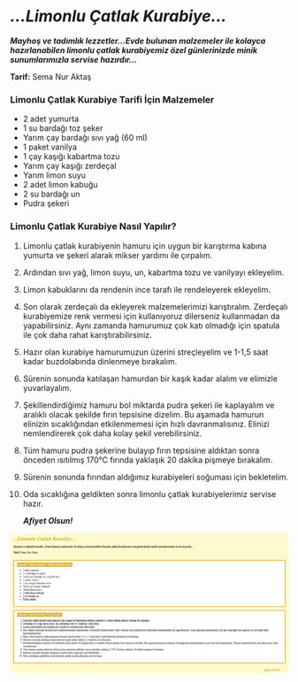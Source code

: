 # **_...Limonlu Çatlak Kurabiye..._**
**_Mayhoş ve tadımlık lezzetler...Evde bulunan malzemeler ile kolayca hazırlanabilen limonlu çatlak kurabiyemiz özel günlerinizde minik sunumlarımızla servise hazırdır..._**

**Tarif:** Sema Nur Aktaş

### **Limonlu Çatlak Kurabiye Tarifi İçin Malzemeler**
* 2 adet yumurta
* 1 su bardağı toz şeker
* Yarım çay bardağı sıvı yağ (60 ml)
* 1 paket vanilya
* 1 çay kaşığı kabartma tozu
* Yarım çay kaşığı zerdeçal
* Yarım limon suyu
* 2 adet limon kabuğu
* 2 su bardağı un
* Pudra şekeri

### **Limonlu Çatlak Kurabiye Nasıl Yapılır?**
1. Limonlu çatlak kurabiyenin hamuru için uygun bir karıştırma kabına yumurta ve şekeri alarak mikser yardımı ile çırpalım.
2. Ardından sıvı yağ, limon suyu, un, kabartma tozu ve vanilyayı ekleyelim.
3. Limon kabuklarını da rendenin ince tarafı ile rendeleyerek ekleyelim.
4. Son olarak zerdeçalı da ekleyerek malzemelerimizi karıştıralım. Zerdeçalı kurabiyemize renk vermesi için kullanıyoruz dilerseniz kullanmadan da yapabilirsiniz. Aynı zamanda hamurumuz çok katı olmadığı için spatula ile çok daha rahat karıştırabilirsiniz.
5. Hazır olan kurabiye hamurumuzun üzerini streçleyelim ve 1-1,5 saat kadar buzdolabında dinlenmeye bırakalım.
6. Sürenin sonunda katılaşan hamurdan bir kaşık kadar alalım ve elimizle yuvarlayalım.
7. Şekillendirdiğimiz hamuru bol miktarda pudra şekeri ile kaplayalım ve aralıklı olacak şekilde fırın tepsisine dizelim. Bu aşamada hamurun elinizin sıcaklığından etkilenmemesi için hızlı davranmalısınız. Elinizi nemlendirerek çok daha kolay şekil verebilirsiniz.
8. Tüm hamuru pudra şekerine bulayıp fırın tepsisine aldıktan sonra önceden ısıtılmış 170°C fırında yaklaşık 20 dakika pişmeye bırakalım.
9. Sürenin sonunda fırından aldığımız kurabiyeleri soğuması için bekletelim.
10. Oda sıcaklığına geldikten sonra limonlu çatlak kurabiyelerimiz servise hazır.

    **_Afiyet Olsun!_**
    
![Proje Resmi](SevdiğimYemekTarifi.PNG) 
